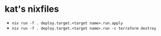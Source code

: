 # kat's nixfiles

* `nix run -f . deploy.target.<target name>.run.apply`
* `nix run -f . deploy.target.<target name>.run -c terraform destroy`

